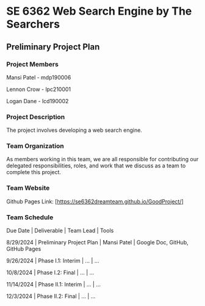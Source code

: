 # SE 6362 Web Search Engine by The Searchers

## Preliminary Project Plan

### Project Members
Mansi Patel - mdp190006

Lennon Crow - lpc210001

Logan Dane - lcd190002

### Project Description
The project involves developing a web search engine.

### Team Organization
As members working in this team, we are all responsible for contributing our delegated responsibilities, roles, and work that we discuss as a team to complete this project.

### Team Website
Github Pages Link: [https://se6362dreamteam.github.io/GoodProject/]

### Team Schedule
Due Date | Deliverable | Team Lead | Tools

8/29/2024 | Preliminary Project Plan | Mansi Patel | Google Doc, GitHub, GitHub Pages

9/26/2024 | Phase I.1: Interim | ... | ...

10/8/2024 | Phase I.2: Final | ... | ...

11/14/2024 | Phase II.1: Interim | ... | ...

12/3/2024 | Phase II.2: Final | ... | ...








